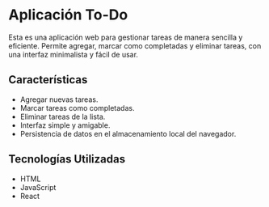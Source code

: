 # Aplicación To-Do  

Esta es una aplicación web para gestionar tareas de manera sencilla y eficiente. Permite agregar, marcar como completadas y eliminar tareas, con una interfaz minimalista y fácil de usar.  

## Características  
- Agregar nuevas tareas.  
- Marcar tareas como completadas.  
- Eliminar tareas de la lista.  
- Interfaz simple y amigable.  
- Persistencia de datos en el almacenamiento local del navegador.  

## Tecnologías Utilizadas  
- HTML    
- JavaScript 
- React
